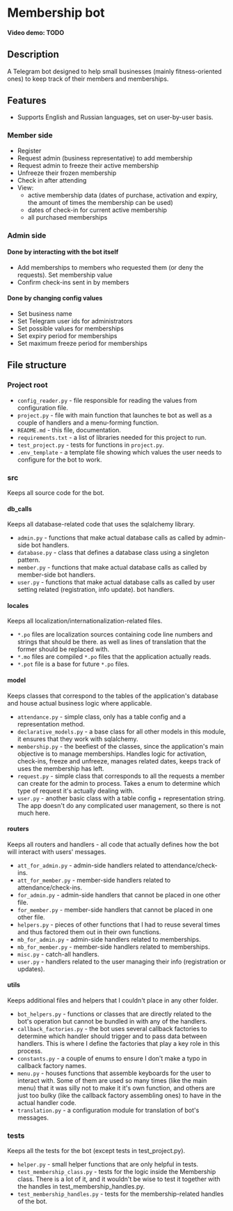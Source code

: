 # Membership bot
#### Video demo: TODO
## Description
A Telegram bot designed to help small businesses (mainly fitness-oriented ones) to keep track of their members and memberships.
## Features
* Supports English and Russian languages, set on user-by-user basis.
### Member side
* Register
* Request admin (business representative) to add membership
* Request admin to freeze their active membership
* Unfreeze their frozen membership
* Check in after attending
* View:
    * active membership data (dates of purchase, activation and expiry, the amount of times the membership can be used)
    * dates of check-in for current active membership
    * all purchased memberships
### Admin side
#### Done by interacting with the bot itself
* Add memberships to members who requested them (or deny the requests). Set membership value
* Confirm check-ins sent in by members
#### Done by changing config values
* Set business name
* Set Telegram user ids for administrators
* Set possible values for memberships
* Set expiry period for memberships
* Set maximum freeze period for memberships
## File structure
### Project root
* `config_reader.py` - file responsible for reading the values from configuration file.
* `project.py` - file with main function that launches te bot as well as a couple of handlers and a menu-forming function.
* `README.md` - this file, documentation.
* `requirements.txt` - a list of libraries needed for this project to run.
* `test_project.py` - tests for functions in `project.py`.
* `.env_template` - a template file showing which values the user needs to configure for the bot to work.
### src
Keeps all source code for the bot.
#### db_calls
Keeps all database-related code that uses the sqlalchemy library.
* `admin.py` - functions that make actual database calls as called by admin-side bot handlers.
* `database.py` - class that defines a database class using a singleton pattern.
* `member.py` - functions that make actual database calls as called by member-side bot handlers.
* `user.py` - functions that make actual database calls as called by user setting related (registration, info update).
bot handlers.
#### locales
Keeps all localization/internationalization-related files.
* `*.po` files are localization sources containing code line numbers and strings that should be there.
as well as lines of translation that the former should be replaced with.
* `*.mo` files are compiled `*.po` files that the application actually reads.
* `*.pot` file is a base for future `*.po` files.
#### model
Keeps classes that correspond to the tables of the application's database and house actual business logic where applicable.
* `attendance.py` - simple class, only has a table config and a representation method.
* `declarative_models.py` - a base class for all other models in this module, it ensures that they work with sqlalchemy.
* `membership.py` - the beefiest of the classes, since the application's main objective is to manage memberships. 
Handles logic for activation, check-ins, freeze and unfreeze, manages related dates, keeps track of uses the membership has left.
* `request.py` - simple class that corresponds to all the requests a member can create for the admin to process.
Takes a enum to determine which type of request it's actually dealing with.
* `user.py` - another basic class with a table config + representation string. 
The app doesn't do any complicated user management, so there is not much here.
#### routers
Keeps all routers and handlers - all code that actually defines how the bot will interact with users' messages.
* `att_for_admin.py` - admin-side handlers related to attendance/check-ins.
* `att_for_member.py` - member-side handlers related to attendance/check-ins.
* `for_admin.py` - admin-side handlers that cannot be placed in one other file.
* `for_member.py` - member-side handlers that cannot be placed in one other file.
* `helpers.py` - pieces of other functions that I had to reuse several times and thus factored them out in their own functions.
* `mb_for_admin.py` - admin-side handlers related to memberships.
* `mb_for_member.py` - member-side handlers related to memberships.
* `misc.py` - catch-all handlers.
* `user.py` - handlers related to the user managing their info (registration or updates).
#### utils
Keeps additional files and helpers that I couldn't place in any other folder. 
* `bot_helpers.py` - functions or classes that are directly related to the bot's operation 
but cannot be bundled in with any of the handlers. 
* `callback_factories.py` - the bot uses several callback factories to determine which handler should trigger 
and to pass data between handlers. This is where I define the factories that play a key role in this process.
* `constants.py` - a couple of enums to ensure I don't make a typo in callback factory names.
* `menu.py` - houses functions that assemble keyboards for the user to interact with. 
Some of them are used so many times (like the main menu) that it was silly not to make it it's own function, 
and others are just too bulky (like the callback factory assembling ones) to have in the actual handler code.
* `translation.py` - a configuration module for translation of bot's messages. 
### tests
Keeps all the tests for the bot (except tests in test_project.py).
* `helper.py` - small helper functions that are only helpful in tests.
* `test_membership_class.py` - tests for the logic inside the Membership class. 
There is a lot of it, and it wouldn't be wise to test it together with the handles in test_membership_handles.py.
* `test_membership_handles.py` - tests for the membership-related handles of the bot.
